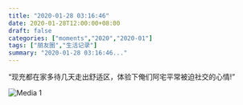 ```yaml
---
title: "2020-01-28 03:16:46"
date: 2020-01-28T12:00:00+08:00
draft: false
categories: ["moments","2020","2020-01"]
tags: ["朋友圈","生活记录"]
summary: "2020-01-28 03:16:46..."
---
```


“现充都在家多待几天走出舒适区，体验下俺们阿宅平常被迫社交的心情! ​​​”

![Media 1](/Moments/photos/2020-01-28/202001280316460.jpg)

